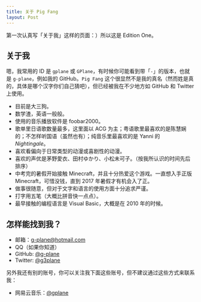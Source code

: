 ```yaml
---
title: 关于 Pig Fang
layout: Post
---
```


第一次认真写「关于我」这样的页面：）所以这是 Edition One。

## 关于我

嗯，我常用的 ID 是 `gplane` 或 `GPlane`，有时候你可能看到带「`-`」的版本，也就是 `g-plane`，例如我的 GitHub。`Pig Fang` 这个很显然不是我的真名（然而姓是真的，具体是哪个汉字你们自己猜吧），但已经被我在不少地方如 GitHub 和 Twitter 上使用。

- 目前是大三狗。
- 数学渣，英语一般般。
- 使用的音乐播放软件是 foobar2000。
- 歌单里日语歌数量最多，这里面以 ACG 为主；粤语歌里最喜欢的是陈慧娴的；不怎样听国语（虽然也有）；纯音乐里最喜欢的是 Yanni 的 *Nightingale*。
- 喜欢看偏向于日常类型的动漫或喜剧性的动漫。
- 喜欢的声优是茅野愛衣、田村ゆかり、小松未可子。（按我所认识的时间先后排序）
- 中考完的暑假开始接触 Minecraft，并且十分热爱这个游戏。一直想入手正版 Minecraft，可惜没钱，直到 2017 年暑假才有机会入了正。
- 做事很随意，但对于文字和语言的使用方面十分追求严谨。
- 打字用五笔（大概比拼音快一点点）。
- 最早接触的编程语言是 Visual Basic，大概是在 2010 年的时候。

## 怎样能找到我？

- 邮箱：[g-plane@hotmail.com](mailto:g-plane@hotmail.com)
- QQ（如果你知道）
- GitHub: [@g-plane](https://github.com/g-plane)
- Twitter: [@g3plane](https://twitter.com/g3plane)

另外我还有别的账号，你可以关注我下面这些账号，但不建议通过这些方式来联系我：

- 网易云音乐：[@gplane](http://music.163.com/#/user/home?id=62126971)
